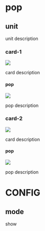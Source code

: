 # pop

## unit

unit description 

### card-1

![](image/cart.svg)

card description 

#### pop

![](image/record.svg)

pop description 

### card-2

![](image/cart.svg)

card description 

#### pop

![](image/record.svg)

pop description





# CONFIG

## mode

show